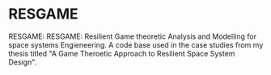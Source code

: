 # RESGAME
RESGAME: RESGAME: Resilient Game theoretic Analysis and Modelling for space systems Engieneering. A code base used in the case studies from my thesis titled "A Game Theroetic Approach to Resilient Space System Design".

